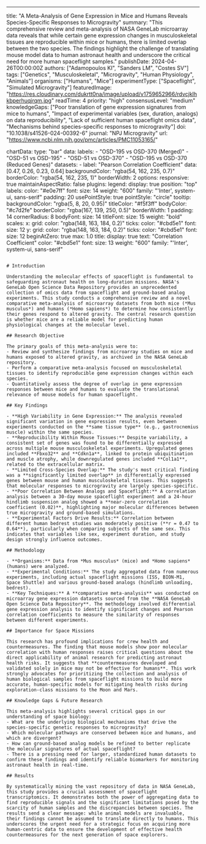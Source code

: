 ---
title: "A Meta-Analysis of Gene Expression in Mice and Humans Reveals Species-Specific Responses to Microgravity"
summary: "This comprehensive review and meta-analysis of NASA GeneLab microarray data reveals that while certain gene expression changes in musculoskeletal tissues are reproducible within mice or humans, there is limited overlap between the two species. The findings highlight the challenge of translating mouse model data to human astronaut health and underscore the critical need for more human spaceflight samples."
publishDate: 2024-04-26T00:00:00Z
authors: ["Adamopoulos KI", "Sanders LM", "Costes SV"]
tags: ["Genetics", "Musculoskeletal", "Microgravity", "Human Physiology", "Animals"]
organisms: ["Humans", "Mice"]
experimentType: ["Spaceflight", "Simulated Microgravity"]
featuredImage: "https://res.cloudinary.com/dukrtt0na/image/upload/v1759652966/rdvcjklhkbperhuqjrqm.jpg"
readTime: 4
priority: "high"
consensusLevel: "medium"
knowledgeGaps: ["Poor translation of gene expression signatures from mice to humans", "Impact of experimental variables (sex, duration, analogs) on data reproducibility", "Lack of sufficient human spaceflight omics data", "Mechanisms behind species-specific responses to microgravity"]
doi: "10.1038/s41526-024-00392-6"
journal: "NPJ Microgravity"
url: "https://www.ncbi.nlm.nih.gov/pmc/articles/PMC11053165/"

chartData:
  type: "bar"
  data:
    labels:
      - "OSD-195 vs OSD-370 (Merged)"
      - "OSD-51 vs OSD-195"
      - "OSD-51 vs OSD-370"
      - "OSD-195 vs OSD-370 (Reduced Genes)"
    datasets:
      - label: "Pearson Correlation Coefficient"
        data: [0.47, 0.26, 0.23, 0.64]
        backgroundColor: "rgba(54, 162, 235, 0.7)"
        borderColor: "rgba(54, 162, 235, 1)"
        borderWidth: 2
  options:
    responsive: true
    maintainAspectRatio: false
    plugins:
      legend:
        display: true
        position: "top"
        labels:
          color: "#e0e7ff"
          font:
            size: 14
            weight: "600"
            family: "'Inter', system-ui, sans-serif"
          padding: 20
          usePointStyle: true
          pointStyle: "circle"
      tooltip:
        backgroundColor: "rgba(5, 8, 20, 0.95)"
        titleColor: "#f5f3ff"
        bodyColor: "#c7d2fe"
        borderColor: "rgba(167, 139, 250, 0.5)"
        borderWidth: 1
        padding: 14
        cornerRadius: 8
        bodyFont:
          size: 14
        titleFont:
          size: 15
          weight: "bold"
    scales:
      x:
        grid:
          color: "rgba(148, 163, 184, 0.2)"
        ticks:
          color: "#cbd5e1"
          font:
            size: 12
      y:
        grid:
          color: "rgba(148, 163, 184, 0.2)"
        ticks:
          color: "#cbd5e1"
          font:
            size: 12
        beginAtZero: true
        max: 1.0
        title:
          display: true
          text: "Correlation Coefficient"
          color: "#cbd5e1"
          font:
            size: 13
            weight: "600"
            family: "'Inter', system-ui, sans-serif"
```---

# Introduction

Understanding the molecular effects of spaceflight is fundamental to safeguarding astronaut health on long-duration missions. NASA's GeneLab Open Science Data Repository provides an unprecedented collection of omics data from spaceflight and ground-based analog experiments. This study conducts a comprehensive review and a novel comparative meta-analysis of microarray datasets from both mice (*Mus musculus*) and humans (*Homo sapiens*) to determine how consistently their genes respond to altered gravity. The central research question is whether mice are a reliable model for predicting human physiological changes at the molecular level.

## Research Objective

The primary goals of this meta-analysis were to:
- Review and synthesize findings from microarray studies on mice and humans exposed to altered gravity, as archived in the NASA GeneLab repository.
- Perform a comparative meta-analysis focused on musculoskeletal tissues to identify reproducible gene expression changes within each species.
- Quantitatively assess the degree of overlap in gene expression responses between mice and humans to evaluate the translational relevance of mouse models for human spaceflight.

## Key Findings

- **High Variability in Gene Expression:** The analysis revealed significant variation in gene expression results, even between experiments conducted on the **same tissue type** (e.g., gastrocnemius muscle) within the same species.
- **Reproducibility Within Mouse Tissues:** Despite variability, a consistent set of genes was found to be differentially expressed across multiple mouse musculoskeletal experiments. Upregulated genes included **Fbxo32** and **Cdkn1a**, linked to protein ubiquitination and muscle atrophy, while downregulated genes included **Col1a1**, related to the extracellular matrix.
- **Limited Cross-Species Overlap:** The study's most critical finding was a **significantly limited overlap** in differentially expressed genes between mouse and human musculoskeletal tissues. This suggests that molecular responses to microgravity are largely species-specific.
- **Poor Correlation Between Analogs and Spaceflight:** A correlation analysis between a 30-day mouse spaceflight experiment and a 24-hour hindlimb suspension analog showed a **near-zero correlation coefficient (0.02)**, highlighting major molecular differences between true microgravity and ground-based simulations.
- **Experimental Factors Drive Results:** Correlation between different human bedrest studies was moderately positive (**r = 0.47 to 0.64**), particularly when comparing subjects of the same sex. This indicates that variables like sex, experiment duration, and study design strongly influence outcomes.

## Methodology

- **Organisms:** Data from *Mus musculus* (mice) and *Homo sapiens* (humans) were analyzed.
- **Experimental Conditions:** The study aggregated data from numerous experiments, including actual spaceflight missions (ISS, BION-M1, Space Shuttle) and various ground-based analogs (hindlimb unloading, bedrest).
- **Key Techniques:** A **comparative meta-analysis** was conducted on microarray gene expression datasets sourced from the **NASA GeneLab Open Science Data Repository**. The methodology involved differential gene expression analysis to identify significant changes and Pearson correlation coefficients to measure the similarity of responses between different experiments.

## Importance for Space Missions

This research has profound implications for crew health and countermeasures. The finding that mouse models show poor molecular correlation with human responses raises critical questions about the direct applicability of animal research for predicting astronaut health risks. It suggests that **countermeasures developed and validated solely in mice may not be effective for humans**. This work strongly advocates for prioritizing the collection and analysis of human biological samples from spaceflight missions to build more accurate, human-specific models for mitigating health risks during exploration-class missions to the Moon and Mars.

## Knowledge Gaps & Future Research

This meta-analysis highlights several critical gaps in our understanding of space biology:
- What are the underlying biological mechanisms that drive the species-specific genetic responses to microgravity?
- Which molecular pathways are conserved between mice and humans, and which are divergent?
- How can ground-based analog models be refined to better replicate the molecular signatures of actual spaceflight?
- There is a pressing need for larger, standardized human datasets to confirm these findings and identify reliable biomarkers for monitoring astronaut health in real-time.

## Results

By systematically mining the vast repository of data in NASA GeneLab, this study provides a crucial assessment of spaceflight transcriptomics. It demonstrates both the power of aggregating data to find reproducible signals and the significant limitations posed by the scarcity of human samples and the discrepancies between species. The results send a clear message: while animal models are invaluable, their findings cannot be assumed to translate directly to humans. This underscores the urgent need for a strategic focus on acquiring more human-centric data to ensure the development of effective health countermeasures for the next generation of space explorers.